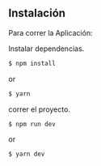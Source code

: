 ## Instalación
Para correr la Aplicación:

Instalar dependencias.

```sh
$ npm install
```
or
```sh
$ yarn
```

correr el proyecto.
```sh
$ npm run dev
```
or
```sh
$ yarn dev
```